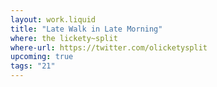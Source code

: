 ```yaml
---
layout: work.liquid
title: "Late Walk in Late Morning"
where: the lickety~split
where-url: https://twitter.com/olicketysplit
upcoming: true
tags: "21"
---
```


